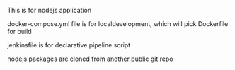 This is for nodejs application 

docker-compose.yml file is for localdevelopment, which will pick Dockerfile for build

jenkinsfile is for declarative pipeline script

nodejs packages are cloned from another public git repo

